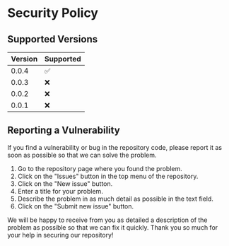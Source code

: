# Security Policy

## Supported Versions

| Version | Supported          |
| ------- | ------------------ |
| 0.0.4   | :white_check_mark: |
| 0.0.3   | :x:                |
| 0.0.2   | :x:                |
| 0.0.1   | :x:                |

## Reporting a Vulnerability
If you find a vulnerability or bug in the repository code, please report it as soon as possible so that we can solve the problem.
1. Go to the repository page where you found the problem.
2. Click on the "Issues" button in the top menu of the repository.
3. Click on the "New issue" button.
4. Enter a title for your problem.
5. Describe the problem in as much detail as possible in the text field.
6. Click on the "Submit new issue" button.

We will be happy to receive from you as detailed a description of the problem as possible so that we can fix it quickly. Thank you so much for your help in securing our repository!

